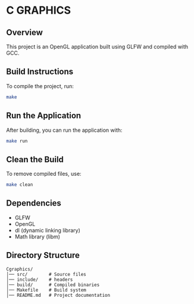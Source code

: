 # C GRAPHICS

## Overview
This project is an OpenGL application built using GLFW and compiled with GCC.

## Build Instructions
To compile the project, run:
```sh
make
```

## Run the Application
After building, you can run the application with:
```sh
make run
```

## Clean the Build
To remove compiled files, use:
```sh
make clean
```

## Dependencies
- GLFW
- OpenGL
- dl (dynamic linking library)
- Math library (libm)

## Directory Structure
```
Cgraphics/
│── src/        # Source files
│── include/    # headers
│── build/      # Compiled binaries
│── Makefile    # Build system
│── README.md   # Project documentation
```

